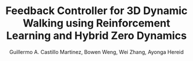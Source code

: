 ---
paperId: 13
author: Guillermo A. Castillo Martinez, Bowen Weng, Wei Zhang, Ayonga Hereid
publicationauthor: Castillo Martinez, G. A. et al.
title: Feedback Controller for 3D Dynamic Walking using Reinforcement Learning and Hybrid Zero Dynamics
pdf: --
poster: Poster_Guillermo_Castillo
alt: --
type: Poster
topic: Reinforcement Learning
subtopic: Applications
link: 
conference: icml
year: 2020
tags: icml-2020
location: Virtual
---